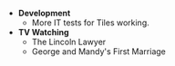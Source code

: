 - **Development**
	- More IT tests for Tiles working.
- **TV Watching**
	- The Lincoln Lawyer
	- George and Mandy's First Marriage